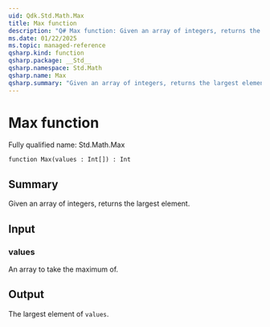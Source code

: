 ```yaml
---
uid: Qdk.Std.Math.Max
title: Max function
description: "Q# Max function: Given an array of integers, returns the largest element."
ms.date: 01/22/2025
ms.topic: managed-reference
qsharp.kind: function
qsharp.package: __Std__
qsharp.namespace: Std.Math
qsharp.name: Max
qsharp.summary: "Given an array of integers, returns the largest element."
---
```


# Max function

Fully qualified name: Std.Math.Max

```qsharp
function Max(values : Int[]) : Int
```

## Summary
Given an array of integers, returns the largest element.

## Input
### values
An array to take the maximum of.

## Output
The largest element of `values`.
